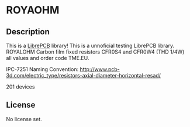 # ROYAOHM

## Description

This is a [LibrePCB](https://librepcb.org) library!
This is a unnoficial testing LibrePCB library. 
ROYALOHM Carbon film fixed resistors CFR0S4 and CFR0W4 (THD 1/4W) all values and order code TME.EU.

IPC-7251 Naming Convention: http://www.pcb-3d.com/electric_type/resistors-axial-diameter-horizontal-resad/

201 devices

## License

No license set.

